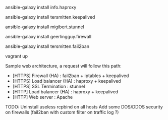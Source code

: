 ansible-galaxy install info.haproxy

ansible-galaxy install tersmitten.keepalived

ansible-galaxy install migibert.stunnel

ansible-galaxy install geerlingguy.firewall

ansible-galaxy install tersmitten.fail2ban

vagrant up

Sample web architecture, a request will follow this path:
- [HTTPS] Firewall (HA) : fail2ban + iptables + keepalived
- [HTTPS] Load balancer (HA) : haproxy + keepalived
- [HTTPS] SSL Termination : stunnel
- [HTTP]  Load balancer (HA) : haproxy + keepalived
- [HTTP]  Web server : Apache

TODO:
Uninstall useless rcpbind on all hosts
Add some DOS/DDOS security on firewalls (fail2ban with custom filter on traffic log ?)